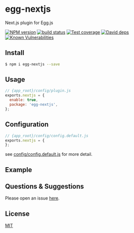 # egg-nextjs

Next.js plugin for Egg.js

[![NPM version][npm-image]][npm-url]
[![build status][travis-image]][travis-url]
[![Test coverage][codecov-image]][codecov-url]
[![David deps][david-image]][david-url]
[![Known Vulnerabilities][snyk-image]][snyk-url]

[npm-image]: https://img.shields.io/npm/v/egg-nextjs.svg?style=flat-square
[npm-url]: https://npmjs.org/package/egg-nextjs
[travis-image]: https://travis-ci.org/h1bomb/egg-nextjs.svg?branch=master
[travis-url]: https://travis-ci.org/h1bomb/egg-nextjs
[codecov-image]: https://img.shields.io/codecov/c/github/h1bomb/egg-nextjs.svg?style=flat-square
[codecov-url]: https://codecov.io/github/h1bomb/egg-nextjs?branch=master
[david-image]: https://img.shields.io/david/h1bomb/egg-nextjs.svg?style=flat-square
[david-url]: https://david-dm.org/h1bomb/egg-nextjs
[snyk-image]: https://snyk.io/test/npm/egg-nextjs/badge.svg?style=flat-square
[snyk-url]: https://snyk.io/test/npm/egg-nextjs



## Install

```bash
$ npm i egg-nextjs --save
```

## Usage

```js
// {app_root}/config/plugin.js
exports.nextjs = {
  enable: true,
  package: 'egg-nextjs',
};
```

## Configuration

```js
// {app_root}/config/config.default.js
exports.nextjs = {
};
```

see [config/config.default.js](config/config.default.js) for more detail.

## Example

<!-- example here -->

## Questions & Suggestions

Please open an issue [here](https://github.com/eggjs/egg/issues).

## License

[MIT](LICENSE)
